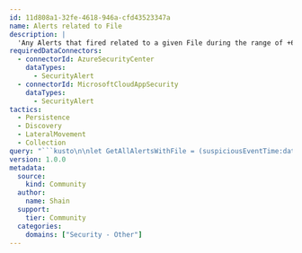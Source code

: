 ```yaml
---
id: 11d808a1-32fe-4618-946a-cfd43523347a
name: Alerts related to File
description: |
  'Any Alerts that fired related to a given File during the range of +6h and -3d'
requiredDataConnectors:
  - connectorId: AzureSecurityCenter
    dataTypes:
      - SecurityAlert
  - connectorId: MicrosoftCloudAppSecurity
    dataTypes:
      - SecurityAlert
tactics:
  - Persistence
  - Discovery
  - LateralMovement
  - Collection
query: "```kusto\n\nlet GetAllAlertsWithFile = (suspiciousEventTime:datetime, v_File:string){\nlet v_StartTime = suspiciousEventTime-1d;\nlet v_EndTime = suspiciousEventTime+1d;\nSecurityAlert\n| where TimeGenerated between (v_StartTime .. v_EndTime)\n| where ExtendedProperties has v_File\n    // expand JSON properties\n| extend Extprop = parse_json(ExtendedProperties)\n| extend Computer = iff(isnotempty(toupper(tostring(Extprop[\"Compromised Host\"]))), toupper(tostring(Extprop[\"Compromised Host\"])), tostring(parse_json(Entities)[0].HostName))\n| extend Account = iff(isnotempty(tolower(tostring(Extprop[\"User Name\"]))), tolower(tostring(Extprop[\"User Name\"])), tolower(tostring(Extprop[\"user name\"])))\n| extend IpAddress = tostring(parse_json(ExtendedProperties).[\"Client Address\"]) \n| extend timestamp = TimeGenerated, AccountCustomEntity = Account, HostCustomEntity = Computer, IPCustomEntity = IpAddress\n};\n// change datetime value and <filename> value below\nGetAllAlertsWithFile(datetime('2019-01-18T10:36:07Z'), \"<filename>\")\n```"
version: 1.0.0
metadata:
  source:
    kind: Community
  author:
    name: Shain
  support:
    tier: Community
  categories:
    domains: ["Security - Other"]
---
```


